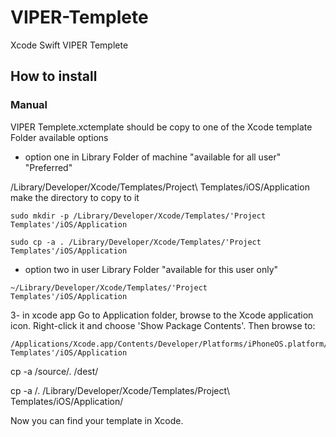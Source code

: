 # VIPER-Templete
Xcode Swift VIPER Templete


## How to install


### Manual
VIPER Templete.xctemplate should be copy to one of the  Xcode template Folder
available options  

- option one  in Library Folder of machine  "available for all user"  "Preferred"

/Library/Developer/Xcode/Templates/Project\ Templates/iOS/Application 
make the directory to copy to it 

 `sudo mkdir -p /Library/Developer/Xcode/Templates/'Project Templates'/iOS/Application`

` sudo cp -a . /Library/Developer/Xcode/Templates/'Project Templates'/iOS/Application `

- option two 
in user Library Folder  "available for this user only"
```
~/Library/Developer/Xcode/Templates/'Project Templates'/iOS/Application
```

3- in xcode app 
Go to Application folder, browse to the Xcode application icon. Right-click it and choose 'Show Package Contents'. Then browse to:
```
/Applications/Xcode.app/Contents/Developer/Platforms/iPhoneOS.platform/Developer/Library/Xcode/Templates/'Project Templates'/iOS/Application
```


cp -a /source/. /dest/

cp -a /. /Library/Developer/Xcode/Templates/Project\ Templates/iOS/Application/

 Now you can find your template in Xcode.
